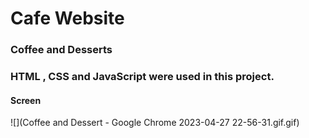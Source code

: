 # Cafe Website

### Coffee and Desserts


### HTML , CSS and JavaScript were used in this project.

#### Screen
![](Coffee and Dessert - Google Chrome 2023-04-27 22-56-31.gif.gif)
